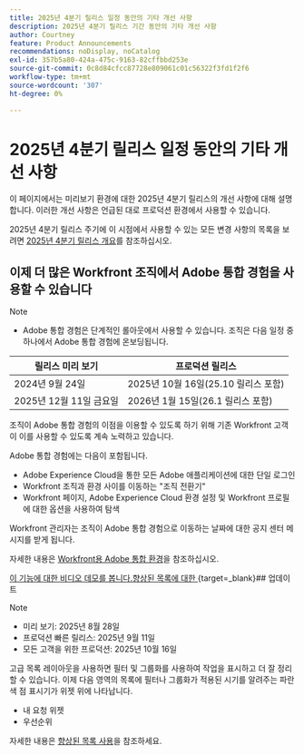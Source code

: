 ```yaml
---
title: 2025년 4분기 릴리스 일정 동안의 기타 개선 사항
description: 2025년 4분기 릴리스 기간 동안의 기타 개선 사항
author: Courtney
feature: Product Announcements
recommendations: noDisplay, noCatalog
exl-id: 357b5a80-424a-475c-9163-82cffbbd253e
source-git-commit: 0c8d84cfcc87728e809061c01c56322f3fd1f2f6
workflow-type: tm+mt
source-wordcount: '307'
ht-degree: 0%

---
```


# 2025년 4분기 릴리스 일정 동안의 기타 개선 사항

이 페이지에서는 미리보기 환경에 대한 2025년 4분기 릴리스의 개선 사항에 대해 설명합니다. 이러한 개선 사항은 언급된 대로 프로덕션 환경에서 사용할 수 있습니다.

2025년 4분기 릴리스 주기에 이 시점에서 사용할 수 있는 모든 변경 사항의 목록을 보려면 [2025년 4분기 릴리스 개요](/help/quicksilver/product-announcements/product-releases/25-q4-release-activity/25-q4-release-overview.md)를 참조하십시오.

## 이제 더 많은 Workfront 조직에서 Adobe 통합 경험을 사용할 수 있습니다

>[!NOTE]
>
>* Adobe 통합 경험은 단계적인 롤아웃에서 사용할 수 있습니다. 조직은 다음 일정 중 하나에서 Adobe 통합 경험에 온보딩됩니다.
>
>| 릴리스 미리 보기 | 프로덕션 릴리스 |
>|---|---|
>| 2024년 9월 24일 | 2025년 10월 16일(25.10 릴리스 포함) |
>| 2025년 12월 11일 금요일 | 2026년 1월 15일(26.1 릴리스 포함) |

조직이 Adobe 통합 경험의 이점을 이용할 수 있도록 하기 위해 기존 Workfront 고객이 이를 사용할 수 있도록 계속 노력하고 있습니다.

Adobe 통합 경험에는 다음이 포함됩니다.

* Adobe Experience Cloud을 통한 모든 Adobe 애플리케이션에 대한 단일 로그인
* Workfront 조직과 환경 사이를 이동하는 &quot;조직 전환기&quot;
* Workfront 페이지, Adobe Experience Cloud 환경 설정 및 Workfront 프로필에 대한 옵션을 사용하여 탐색

Workfront 관리자는 조직이 Adobe 통합 경험으로 이동하는 날짜에 대한 공지 센터 메시지를 받게 됩니다.

자세한 내용은 [Workfront용 Adobe 통합 환경](/help/quicksilver/workfront-basics/navigate-workfront/workfront-navigation/adobe-unified-experience.md)을 참조하십시오.

[이 기능에 대한 비디오 데모를 봅니다.향상된 목록에 대한 &#x200B;](https://video.tv.adobe.com/v/3412388/){target=_blank}## 업데이트

>[!NOTE]
>
>* 미리 보기: 2025년 8월 28일
>* 프로덕션 빠른 릴리스: 2025년 9월 11일
>* 모든 고객을 위한 프로덕션: 2025년 10월 16일

고급 목록 레이아웃을 사용하면 필터 및 그룹화를 사용하여 작업을 표시하고 더 잘 정리할 수 있습니다. 이제 다음 영역의 목록에 필터나 그룹화가 적용된 시기를 알려주는 파란색 점 표시기가 위젯 위에 나타납니다.

* 내 요청 위젯
* 우선순위

자세한 내용은 [향상된 목록 사용](/help/quicksilver/workfront-basics/navigate-workfront/use-lists/enhanced-lists.md)을 참조하세요.

